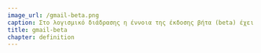 ```yaml
---
image_url: /gmail-beta.png
caption: Στο λογισμικό διάδρασης η έννοια της έκδοσης βήτα (beta) έχει χάσει την αρχική της σημασία, με πιο χαρακτηριστικό παράδειγμα το Google Mail, το οποίο έφερε την ετικέτα βήτα για περισσότερο από πέντε χρόνια και ενώ είχε ήδη περισσότερα από εκατό εκατομμύρια χρήστες.
title: gmail-beta
chapter: definition
---
```

